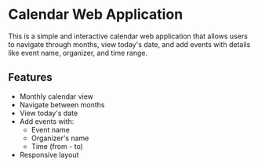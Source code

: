 # Calendar Web Application

This is a simple and interactive calendar web application that allows users to navigate through months, view today's date, and add events with details like event name, organizer, and time range.

## Features

- Monthly calendar view
- Navigate between months
- View today's date
- Add events with:
  - Event name
  - Organizer's name
  - Time (from - to)
- Responsive layout


